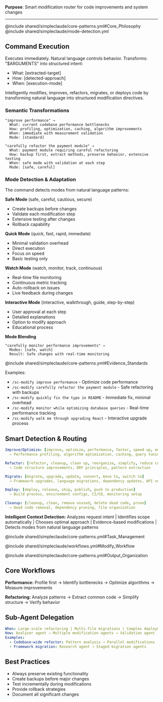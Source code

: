 **Purpose**: Smart modification router for code improvements and system changes

---

@include shared/simpleclaude/core-patterns.yml#Core_Philosophy @include
shared/simpleclaude/mode-detection.yml

## Command Execution

Executes immediately. Natural language controls behavior. Transforms:
"$ARGUMENTS" into structured intent:

- What: [extracted-target]
- How: [detected-approach]
- When: [execution-mode]

Intelligently modifies, improves, refactors, migrates, or deploys code by
transforming natural language into structured modification directives.

### Semantic Transformations

```
"improve performance" →
  What: current codebase performance bottlenecks
  How: profiling, optimization, caching, algorithm improvements
  When: immediate with measurement validation
  Mode: [standard]

"carefully refactor the payment module" →
  What: payment module requiring careful refactoring
  How: backup first, extract methods, preserve behavior, extensive testing
  When: safe mode with validation at each step
  Mode: [safe, careful]
```

### Mode Detection & Adaptation

The command detects modes from natural language patterns:

**Safe Mode** (safe, careful, cautious, secure)

- Create backups before changes
- Validate each modification step
- Extensive testing after changes
- Rollback capability

**Quick Mode** (quick, fast, rapid, immediate)

- Minimal validation overhead
- Direct execution
- Focus on speed
- Basic testing only

**Watch Mode** (watch, monitor, track, continuous)

- Real-time file monitoring
- Continuous metric tracking
- Auto-rollback on issues
- Live feedback during changes

**Interactive Mode** (interactive, walkthrough, guide, step-by-step)

- User approval at each step
- Detailed explanations
- Option to modify approach
- Educational process

**Mode Blending**

```
"carefully monitor performance improvements" →
  Modes: [safe, watch]
  Result: Safe changes with real-time monitoring
```

@include shared/simpleclaude/core-patterns.yml#Evidence_Standards

Examples:

- `/sc-modify improve performance` - Optimize code performance
- `/sc-modify carefully refactor the payment module` - Safe refactoring with
  backups
- `/sc-modify quickly fix the typo in README` - Immediate fix, minimal overhead
- `/sc-modify monitor while optimizing database queries` - Real-time performance
  tracking
- `/sc-modify walk me through upgrading React` - Interactive upgrade process

## Smart Detection & Routing

```yaml
Improve/Optimize: [improve, optimize, performance, faster, speed up, enhance]
  → Performance profiling, algorithm optimization, caching, query tuning

Refactor: [refactor, cleanup, clean up, reorganize, simplify, reduce complexity]
  → Code structure improvements, DRY principles, pattern extraction

Migrate: [migrate, upgrade, update, convert, move to, switch to]
  → Framework upgrades, language migrations, dependency updates, API versions

Deploy: [deploy, release, ship, publish, push to production]
  → Build process, environment configs, CI/CD, monitoring setup

Cleanup: [cleanup, clean, remove unused, delete dead code, prune]
  → Dead code removal, dependency pruning, file organization
```

**Intelligent Context Detection:** Analyzes request intent | Identifies scope
automatically | Chooses optimal approach | Evidence-based modifications |
Detects modes from natural language patterns

@include shared/simpleclaude/core-patterns.yml#Task_Management

@include shared/simpleclaude/workflows.yml#Modify_Workflow

@include shared/simpleclaude/core-patterns.yml#Output_Organization

## Core Workflows

**Performance:** Profile first → Identify bottlenecks → Optimize algorithms →
Measure improvements

**Refactoring:** Analyze patterns → Extract common code → Simplify structure →
Verify behavior

## Sub-Agent Delegation

```yaml
When: Large-scale refactoring | Multi-file migrations | Complex deployments
How: Analyzer agent → Multiple modification agents → Validation agent
Examples:
  - Codebase-wide refactor: Pattern analysis → Parallel modifications
  - Framework migration: Research agent → Staged migration agents
```

## Best Practices

- Always preserve existing functionality
- Create backups before major changes
- Test incrementally during modifications
- Provide rollback strategies
- Document all significant changes
